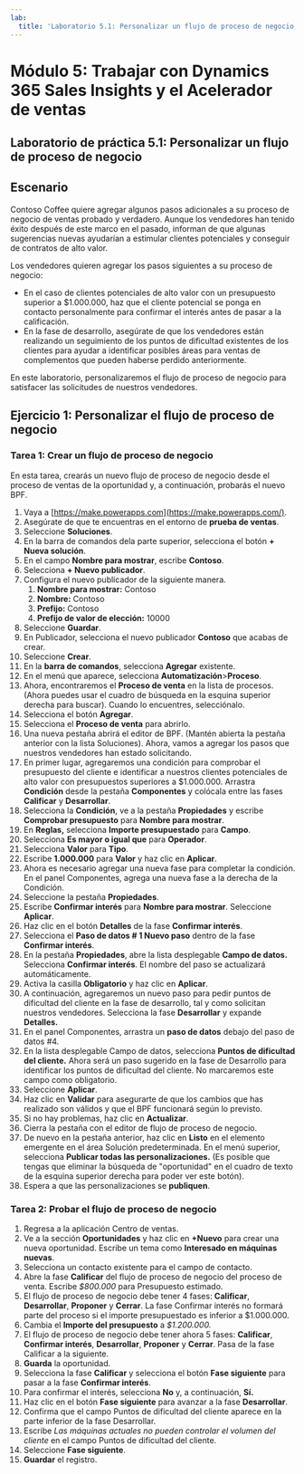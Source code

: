 ```yaml
---
lab:
  title: 'Laboratorio 5.1: Personalizar un flujo de proceso de negocio'
---
```


# Módulo 5: Trabajar con Dynamics 365 Sales Insights y el Acelerador de ventas 

## Laboratorio de práctica 5.1: Personalizar un flujo de proceso de negocio

## Escenario

Contoso Coffee quiere agregar algunos pasos adicionales a su proceso de negocio de ventas probado y verdadero. Aunque los vendedores han tenido éxito después de este marco en el pasado, informan de que algunas sugerencias nuevas ayudarían a estimular clientes potenciales y conseguir de contratos de alto valor.

Los vendedores quieren agregar los pasos siguientes a su proceso de negocio:

-   En el caso de clientes potenciales de alto valor con un presupuesto superior a \$1.000.000, haz que el cliente potencial se ponga en contacto personalmente para confirmar el interés antes de pasar a la calificación.
-   En la fase de desarrollo, asegúrate de que los vendedores están realizando un seguimiento de los puntos de dificultad existentes de los clientes para ayudar a identificar posibles áreas para ventas de complementos que pueden haberse perdido anteriormente.

En este laboratorio, personalizaremos el flujo de proceso de negocio para satisfacer las solicitudes de nuestros vendedores.

## Ejercicio 1: Personalizar el flujo de proceso de negocio

### Tarea 1: Crear un flujo de proceso de negocio

En esta tarea, crearás un nuevo flujo de proceso de negocio desde el proceso de ventas de la oportunidad y, a continuación, probarás el nuevo BPF.

1.  Vaya a [https://make.powerapps.com](https://make.powerapps.com/).
2.  Asegúrate de que te encuentras en el entorno de **prueba de ventas**.
3.  Seleccione **Soluciones**.
4.  En la barra de comandos dela parte superior, selecciona el botón **+ Nueva solución**.
5.  En el campo **Nombre para mostrar**, escribe **Contoso**.
6.  Selecciona **+ Nuevo publicador**.
7.  Configura el nuevo publicador de la siguiente manera.
    1.  **Nombre para mostrar:** Contoso
    2.  **Nombre:** Contoso
    3.  **Prefijo:** Contoso
    4.  **Prefijo de valor de elección:** 10000
8.  Seleccione **Guardar**.
9.  En Publicador, selecciona el nuevo publicador **Contoso** que acabas de crear.
10. Seleccione **Crear**.
11. En la **barra de comandos**, selecciona **Agregar** existente.
12. En el menú que aparece, selecciona **Automatización**\>**Proceso**.
13. Ahora, encontraremos el **Proceso de venta** en la lista de procesos. (Ahora puedes usar el cuadro de búsqueda en la esquina superior derecha para buscar). Cuando lo encuentres, selecciónalo.
14. Selecciona el botón **Agregar**.
15. Selecciona el **Proceso de venta** para abrirlo.
16. Una nueva pestaña abrirá el editor de BPF. (Mantén abierta la pestaña anterior con la lista Soluciones). Ahora, vamos a agregar los pasos que nuestros vendedores han estado solicitando.
17. En primer lugar, agregaremos una condición para comprobar el presupuesto del cliente e identificar a nuestros clientes potenciales de alto valor con presupuestos superiores a \$1.000.000. Arrastra **Condición** desde la pestaña **Componentes** y colócala entre las fases **Calificar** y **Desarrollar**.
18. Selecciona la **Condición**, ve a la pestaña **Propiedades** y escribe **Comprobar presupuesto** para **Nombre para mostrar**.
19. En **Reglas,** selecciona **Importe presupuestado** para **Campo**.
20. Selecciona **Es mayor o igual que** para **Operador**.
21. Selecciona **Valor** para **Tipo**.
22. Escribe **1.000.000** para **Valor** y haz clic en **Aplicar**.
23. Ahora es necesario agregar una nueva fase para completar la condición. En el panel Componentes, agrega una nueva fase a la derecha de la Condición.
24. Seleccione la pestaña **Propiedades**.
25. Escribe **Confirmar interés** para **Nombre para mostrar**. Seleccione **Aplicar**.
26. Haz clic en el botón **Detalles** de la fase **Confirmar interés**.
27. Selecciona el **Paso de datos \# 1 Nuevo paso** dentro de la fase **Confirmar interés**.
28. En la pestaña **Propiedades**, abre la lista desplegable **Campo de datos.** Selecciona **Confirmar interés**. El nombre del paso se actualizará automáticamente.
29. Activa la casilla **Obligatorio** y haz clic en **Aplicar**.
30. A continuación, agregaremos un nuevo paso para pedir puntos de dificultad del cliente en la fase de desarrollo, tal y como solicitan nuestros vendedores. Selecciona la fase **Desarrollar** y expande **Detalles.**
31. En el panel Componentes, arrastra un **paso de datos** debajo del paso de datos \#4.
32. En la lista desplegable Campo de datos, selecciona **Puntos de dificultad del cliente.** Ahora será un paso sugerido en la fase de Desarrollo para identificar los puntos de dificultad del cliente. No marcaremos este campo como obligatorio.
33. Seleccione **Aplicar**.
34. Haz clic en **Validar** para asegurarte de que los cambios que has realizado son válidos y que el BPF funcionará según lo previsto.
35. Si no hay problemas, haz clic en **Actualizar**.
36. Cierra la pestaña con el editor de flujo de proceso de negocio.
37. De nuevo en la pestaña anterior, haz clic en **Listo** en el elemento emergente en el área Solución predeterminada. En el menú superior, selecciona **Publicar todas las personalizaciones.** (Es posible que tengas que eliminar la búsqueda de "oportunidad" en el cuadro de texto de la esquina superior derecha para poder ver este botón).
38. Espera a que las personalizaciones se **publiquen**.

### Tarea 2: Probar el flujo de proceso de negocio

1.  Regresa a la aplicación Centro de ventas.
2.  Ve a la sección **Oportunidades** y haz clic en **+Nuevo** para crear una nueva oportunidad. Escribe un tema como **Interesado en máquinas nuevas**.
3.  Selecciona un contacto existente para el campo de contacto.
4.  Abre la fase **Calificar** del flujo de proceso de negocio del proceso de venta. Escribe *\$800.000* para Presupuesto estimado.
5.  El flujo de proceso de negocio debe tener 4 fases: **Calificar**, **Desarrollar**, **Proponer** y **Cerrar**. La fase Confirmar interés no formará parte del proceso si el importe presupuestado es inferior a \$1.000.000.
6.  Cambia el **Importe del presupuesto** a *\$1.200.000.*
7.  El flujo de proceso de negocio debe tener ahora 5 fases: **Calificar**, **Confirmar interés**, **Desarrollar**, **Proponer** y **Cerrar**. Pasa de la fase Calificar a la siguiente.
8.  **Guarda** la oportunidad.
9.  Selecciona la fase **Calificar** y selecciona el botón **Fase siguiente** para pasar a la fase **Confirmar interés**.
10. Para confirmar el interés, selecciona **No** y, a continuación, **Sí.**
11. Haz clic en el botón **Fase siguiente** para avanzar a la fase **Desarrollar**.
12. Confirma que el campo Puntos de dificultad del cliente aparece en la parte inferior de la fase Desarrollar.
13. Escribe *Las máquinas actuales no pueden controlar el volumen del cliente* en el campo Puntos de dificultad del cliente.
14. Seleccione **Fase siguiente**.
15. **Guardar** el registro.

